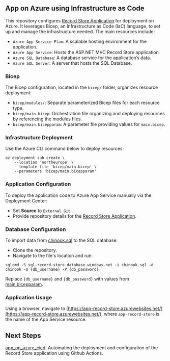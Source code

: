 ## App on Azure using Infrastructure as Code
This repository configures [Record Store Application](https://github.com/MaryKroustali/record_store_app) for deployment on Azure. It leverages Bicep, an Infrastructure as Code (IaC) language, to set up and manage the infrastructure needed. The main resources include:
- `Azure App Service Plan`: A scalable hosting environment for the application.
- `Azure App Service`: Hosts the ASP.NET MVC Record Store application.
- `Azure SQL Database`: A database service for the application’s data.
- `Azure SQL Server`: A server that hosts the SQL Database.

### Bicep

The Bicep configuration, located in the `bicep/` folder, organizes resource deployment:
- `bicep/modules/`: Separate parameterized Bicep files for each resource type.
- `bicep/main.bicep`: Orchestration file organizing and deploying resources by referencing the modules files.
- `bicep/main.bicepparam`: A parameter file providing values for `main.bicep`.

### Infrastructure Deployment

Use the Azure CLI command below to deploy resources:
```
az deployment sub create \
    --location 'northeurope' \
    --template-file 'bicep/main.bicep' \
    --parameters 'bicep/main.bicepparam'
```

### Application Configuration

To deploy the application code to Azure App Service manually via the Deployment Center:
- Set **Source** to `External Git`.
- Provide repository details for the [Record Store Application](https://github.com/MaryKroustali/record_store_app).

### Database Configuration

To import data from [chinook.sql](https://github.com/MaryKroustali/record_store_app/blob/main/SQL/chinook.sql) to the SQL database:

- Clone the repository.
- Navigate to the file's location and run:
```
sqlcmd -S sql-record-store.database.windows.net -i chinook.sql -d chinook -U {db_username} -P {db_password}
```
Replace `{db_username}` and `{db_password}` with values from [main.bicepparam](bicep/main.bicepparam).

### Application Usage

Using a browser, navigate to [https://app-record-store.azurewebsites.net/](https://app-record-store.azurewebsites.net/), where `app-record-store` is the name of the App Service resource.

## Next Steps
[app_on_azure_cicd](app_on_azure_cicd): Automating the deployment and configuration of the Record Store application using Github Actions.
